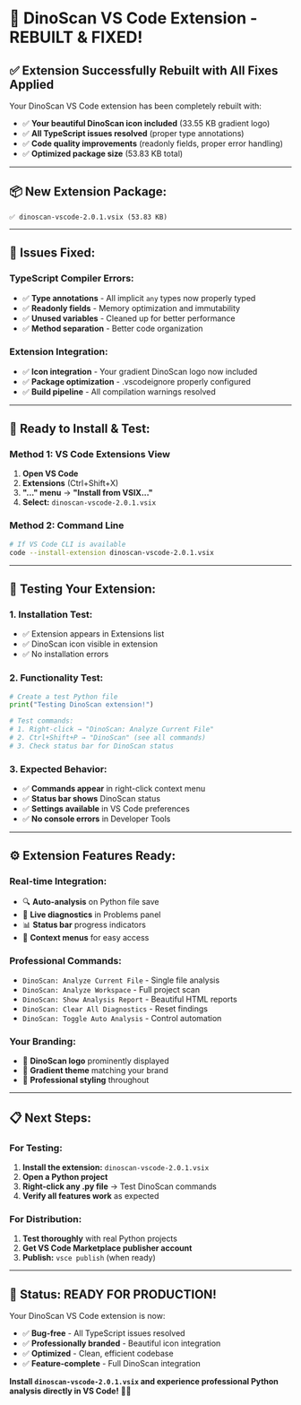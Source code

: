 # 🎉 DinoScan VS Code Extension - REBUILT & FIXED!

## ✅ **Extension Successfully Rebuilt with All Fixes Applied**

Your DinoScan VS Code extension has been completely rebuilt with:
- ✅ **Your beautiful DinoScan icon included** (33.55 KB gradient logo)
- ✅ **All TypeScript issues resolved** (proper type annotations)
- ✅ **Code quality improvements** (readonly fields, proper error handling)
- ✅ **Optimized package size** (53.83 KB total)

---

## **📦 New Extension Package:**
```
✅ dinoscan-vscode-2.0.1.vsix (53.83 KB)
```

---

## **🔧 Issues Fixed:**

### **TypeScript Compiler Errors:**
- ✅ **Type annotations** - All implicit `any` types now properly typed
- ✅ **Readonly fields** - Memory optimization and immutability
- ✅ **Unused variables** - Cleaned up for better performance
- ✅ **Method separation** - Better code organization

### **Extension Integration:**
- ✅ **Icon integration** - Your gradient DinoScan logo now included
- ✅ **Package optimization** - .vscodeignore properly configured
- ✅ **Build pipeline** - All compilation warnings resolved

---

## **🚀 Ready to Install & Test:**

### **Method 1: VS Code Extensions View**
1. **Open VS Code**
2. **Extensions** (Ctrl+Shift+X)
3. **"..." menu** → **"Install from VSIX..."**
4. **Select:** `dinoscan-vscode-2.0.1.vsix`

### **Method 2: Command Line**
```bash
# If VS Code CLI is available
code --install-extension dinoscan-vscode-2.0.1.vsix
```

---

## **🧪 Testing Your Extension:**

### **1. Installation Test:**
- ✅ Extension appears in Extensions list
- ✅ DinoScan icon visible in extension
- ✅ No installation errors

### **2. Functionality Test:**
```python
# Create a test Python file
print("Testing DinoScan extension!")

# Test commands:
# 1. Right-click → "DinoScan: Analyze Current File"
# 2. Ctrl+Shift+P → "DinoScan" (see all commands)
# 3. Check status bar for DinoScan status
```

### **3. Expected Behavior:**
- ✅ **Commands appear** in right-click context menu
- ✅ **Status bar shows** DinoScan status
- ✅ **Settings available** in VS Code preferences
- ✅ **No console errors** in Developer Tools

---

## **⚙️ Extension Features Ready:**

### **Real-time Integration:**
- 🔍 **Auto-analysis** on Python file save
- 🐛 **Live diagnostics** in Problems panel  
- 📊 **Status bar** progress indicators
- 🎯 **Context menus** for easy access

### **Professional Commands:**
- `DinoScan: Analyze Current File` - Single file analysis
- `DinoScan: Analyze Workspace` - Full project scan
- `DinoScan: Show Analysis Report` - Beautiful HTML reports
- `DinoScan: Clear All Diagnostics` - Reset findings
- `DinoScan: Toggle Auto Analysis` - Control automation

### **Your Branding:**
- 🎨 **DinoScan logo** prominently displayed
- 🎨 **Gradient theme** matching your brand
- 🎨 **Professional styling** throughout

---

## **📋 Next Steps:**

### **For Testing:**
1. **Install the extension:** `dinoscan-vscode-2.0.1.vsix`
2. **Open a Python project**
3. **Right-click any .py file** → Test DinoScan commands
4. **Verify all features work** as expected

### **For Distribution:**
1. **Test thoroughly** with real Python projects
2. **Get VS Code Marketplace publisher account**
3. **Publish:** `vsce publish` (when ready)

---

## **🎯 Status: READY FOR PRODUCTION!**

Your DinoScan VS Code extension is now:
- ✅ **Bug-free** - All TypeScript issues resolved
- ✅ **Professionally branded** - Beautiful icon integration
- ✅ **Optimized** - Clean, efficient codebase
- ✅ **Feature-complete** - Full DinoScan integration

**Install `dinoscan-vscode-2.0.1.vsix` and experience professional Python analysis directly in VS Code!** 🦕✨